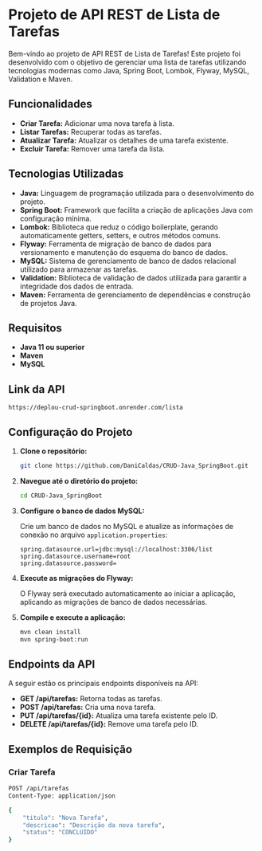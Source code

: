 # Projeto de API REST de Lista de Tarefas

Bem-vindo ao projeto de API REST de Lista de Tarefas! Este projeto foi desenvolvido com o objetivo de gerenciar uma lista de tarefas utilizando tecnologias modernas como Java, Spring Boot, Lombok, Flyway, MySQL, Validation e Maven.

## Funcionalidades

- **Criar Tarefa:** Adicionar uma nova tarefa à lista.
- **Listar Tarefas:** Recuperar todas as tarefas.
- **Atualizar Tarefa:** Atualizar os detalhes de uma tarefa existente.
- **Excluir Tarefa:** Remover uma tarefa da lista.

## Tecnologias Utilizadas

- **Java:** Linguagem de programação utilizada para o desenvolvimento do projeto.
- **Spring Boot:** Framework que facilita a criação de aplicações Java com configuração mínima.
- **Lombok:** Biblioteca que reduz o código boilerplate, gerando automaticamente getters, setters, e outros métodos comuns.
- **Flyway:** Ferramenta de migração de banco de dados para versionamento e manutenção do esquema do banco de dados.
- **MySQL:** Sistema de gerenciamento de banco de dados relacional utilizado para armazenar as tarefas.
- **Validation:** Biblioteca de validação de dados utilizada para garantir a integridade dos dados de entrada.
- **Maven:** Ferramenta de gerenciamento de dependências e construção de projetos Java.

## Requisitos

- **Java 11 ou superior**
- **Maven**
- **MySQL**

## Link da API
    https://deplou-crud-springboot.onrender.com/lista

## Configuração do Projeto

1. **Clone o repositório:**

    ```sh
    git clone https://github.com/DaniCaldas/CRUD-Java_SpringBoot.git
    ```

2. **Navegue até o diretório do projeto:**

    ```sh
    cd CRUD-Java_SpringBoot
    ```

3. **Configure o banco de dados MySQL:**

    Crie um banco de dados no MySQL e atualize as informações de conexão no arquivo `application.properties`:

    ```properties
    spring.datasource.url=jdbc:mysql://localhost:3306/list
    spring.datasource.username=root
    spring.datasource.password=
    ```

4. **Execute as migrações do Flyway:**

    O Flyway será executado automaticamente ao iniciar a aplicação, aplicando as migrações de banco de dados necessárias.

5. **Compile e execute a aplicação:**

    ```sh
    mvn clean install
    mvn spring-boot:run
    ```

## Endpoints da API

A seguir estão os principais endpoints disponíveis na API:

- **GET /api/tarefas:** Retorna todas as tarefas.
- **POST /api/tarefas:** Cria uma nova tarefa.
- **PUT /api/tarefas/{id}:** Atualiza uma tarefa existente pelo ID.
- **DELETE /api/tarefas/{id}:** Remove uma tarefa pelo ID.

## Exemplos de Requisição

### Criar Tarefa

```sh
POST /api/tarefas
Content-Type: application/json

{
    "titulo": "Nova Tarefa",
    "descricao": "Descrição da nova tarefa",
    "status": "CONCLUIDO"
}
